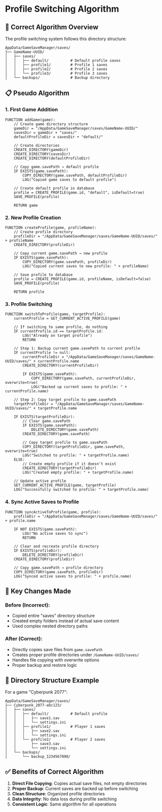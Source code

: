 # Profile Switching Algorithm

## 🎯 **Correct Algorithm Overview**

The profile switching system follows this directory structure:
```
AppData/GameSaveManager/saves/
├── GameName-UUID/
│   ├── saves/
│   │   ├── default/          # Default profile saves
│   │   ├── profile1/         # Profile 1 saves
│   │   ├── profile2/         # Profile 2 saves
│   │   └── profile3/         # Profile 3 saves
│   └── backups/              # Backup directory
```

## 📋 **Pseudo Algorithm**

### **1. First Game Addition**
```pseudo
FUNCTION addGame(game):
    // Create game directory structure
    gameDir = "/AppData/GameSaveManager/saves/GameName-UUID/"
    savesDir = gameDir + "saves/"
    defaultProfileDir = savesDir + "default/"
    
    // Create directories
    CREATE_DIRECTORY(gameDir)
    CREATE_DIRECTORY(savesDir)
    CREATE_DIRECTORY(defaultProfileDir)
    
    // Copy game.savePath → default profile
    IF EXISTS(game.savePath):
        COPY_DIRECTORY(game.savePath, defaultProfileDir)
        LOG("Copied game saves to default profile")
    
    // Create default profile in database
    profile = CREATE_PROFILE(game.id, "default", isDefault=true)
    SAVE_PROFILE(profile)
    
    RETURN game
```

### **2. New Profile Creation**
```pseudo
FUNCTION createProfile(game, profileName):
    // Create profile directory
    profileDir = "/AppData/GameSaveManager/saves/GameName-UUID/saves/" + profileName
    CREATE_DIRECTORY(profileDir)
    
    // Copy current game.savePath → new profile
    IF EXISTS(game.savePath):
        COPY_DIRECTORY(game.savePath, profileDir)
        LOG("Copied current saves to new profile: " + profileName)
    
    // Save profile to database
    profile = CREATE_PROFILE(game.id, profileName, isDefault=false)
    SAVE_PROFILE(profile)
    
    RETURN profile
```

### **3. Profile Switching**
```pseudo
FUNCTION switchToProfile(game, targetProfile):
    currentProfile = GET_CURRENT_ACTIVE_PROFILE(game)
    
    // If switching to same profile, do nothing
    IF currentProfile.id == targetProfile.id:
        LOG("Already on target profile")
        RETURN
    
    // Step 1: Backup current game.savePath to current profile
    IF currentProfile != null:
        currentProfileDir = "/AppData/GameSaveManager/saves/GameName-UUID/saves/" + currentProfile.name
        CREATE_DIRECTORY(currentProfileDir)
        
        IF EXISTS(game.savePath):
            COPY_DIRECTORY(game.savePath, currentProfileDir, overwrite=true)
            LOG("Backed up current saves to profile: " + currentProfile.name)
    
    // Step 2: Copy target profile to game.savePath
    targetProfileDir = "/AppData/GameSaveManager/saves/GameName-UUID/saves/" + targetProfile.name
    
    IF EXISTS(targetProfileDir):
        // Clear game.savePath
        IF EXISTS(game.savePath):
            DELETE_DIRECTORY(game.savePath)
        CREATE_DIRECTORY(game.savePath)
        
        // Copy target profile to game.savePath
        COPY_DIRECTORY(targetProfileDir, game.savePath, overwrite=true)
        LOG("Switched to profile: " + targetProfile.name)
    ELSE:
        // Create empty profile if it doesn't exist
        CREATE_DIRECTORY(targetProfileDir)
        LOG("Created empty profile: " + targetProfile.name)
    
    // Update active profile
    SET_CURRENT_ACTIVE_PROFILE(game, targetProfile)
    LOG("Successfully switched to profile: " + targetProfile.name)
```

### **4. Sync Active Saves to Profile**
```pseudo
FUNCTION syncActiveToProfile(game, profile):
    profileDir = "/AppData/GameSaveManager/saves/GameName-UUID/saves/" + profile.name
    
    IF NOT EXISTS(game.savePath):
        LOG("No active saves to sync")
        RETURN
    
    // Clear and recreate profile directory
    IF EXISTS(profileDir):
        DELETE_DIRECTORY(profileDir)
    CREATE_DIRECTORY(profileDir)
    
    // Copy game.savePath → profile directory
    COPY_DIRECTORY(game.savePath, profileDir)
    LOG("Synced active saves to profile: " + profile.name)
```

## 🔄 **Key Changes Made**

### **Before (Incorrect):**
- Copied entire "saves" directory structure
- Created empty folders instead of actual save content
- Used complex nested directory paths

### **After (Correct):**
- Directly copies save files from `game.savePath`
- Creates proper profile directories under `/GameName-UUID/saves/`
- Handles file copying with overwrite options
- Proper backup and restore logic

## 📁 **Directory Structure Example**

For a game "Cyberpunk 2077":
```
AppData/GameSaveManager/saves/
├── Cyberpunk_2077-abc123/
│   ├── saves/
│   │   ├── default/          # Default profile
│   │   │   ├── save1.sav
│   │   │   └── settings.ini
│   │   ├── profile1/         # Player 1 saves
│   │   │   ├── save2.sav
│   │   │   └── settings.ini
│   │   └── profile2/         # Player 2 saves
│   │       ├── save3.sav
│   │       └── settings.ini
│   └── backups/
│       └── backup_1234567890/
```

## ✅ **Benefits of Correct Algorithm**

1. **Direct File Copying**: Copies actual save files, not empty directories
2. **Proper Backup**: Current saves are backed up before switching
3. **Clean Structure**: Organized profile directories
4. **Data Integrity**: No data loss during profile switching
5. **Consistent Logic**: Same algorithm for all operations 